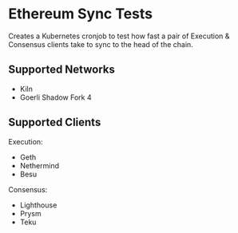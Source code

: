 # Ethereum Sync Tests
Creates a Kubernetes cronjob to test how fast a pair of Execution & Consensus clients take to sync to the head of the chain.

## Supported Networks
- Kiln
- Goerli Shadow Fork 4

## Supported Clients
Execution:
- Geth
- Nethermind
- Besu

Consensus:
- Lighthouse
- Prysm
- Teku